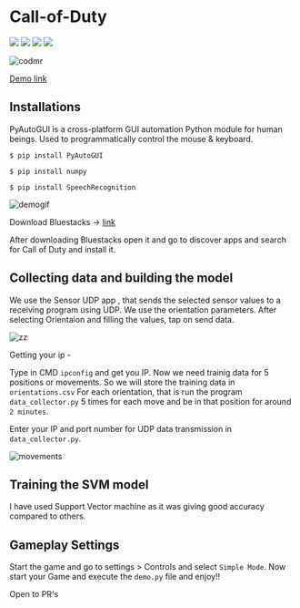 # Call-of-Duty

![](https://img.shields.io/badge/license-MIT-yellowgreen)  ![](https://img.shields.io/badge/python-3.8-red) ![](https://img.shields.io/badge/impressions-135.5k-lightblue?style=flat&logo=linkedin) ![](https://img.shields.io/badge/likes-4.1k-lightblue?style=flat&logo=linkedin)

![codmr](https://user-images.githubusercontent.com/53041219/207020877-01cac301-04bd-4405-9bb3-d23b4fc3576a.jpg)

[Demo link](https://www.linkedin.com/feed/update/urn:li:activity:6779814634418401280/)

## Installations 

PyAutoGUI is a cross-platform GUI automation Python module for human beings. Used to programmatically control the mouse & keyboard.

```
$ pip install PyAutoGUI
```

```
$ pip install numpy
```

```
$ pip install SpeechRecognition
```

![demogif](https://user-images.githubusercontent.com/53041219/207021009-4b9fdac9-65e8-44d2-91be-5e7c7b105721.gif)

Download Bluestacks -> [link](https://www.bluestacks.com/)

After downloading Bluestacks open it and go to discover apps and search for Call of Duty and install it.


## Collecting data and building the model

We use the Sensor UDP app , that sends the selected sensor values to a receiving program using UDP. We use the orientation parameters.
After selecting Orientaion and filling the values, tap on send data.

![zz](https://user-images.githubusercontent.com/53041219/207021097-75bd0369-b814-45fa-8b91-8efc7fecd076.png)

Getting your ip - 

Type in CMD `ipconfig` and get you IP. Now we need trainig data for 5 positions or movements. So we will store the training data in `orientations.csv`
For each orientation, that is run the program `data_collector.py` 5 times for each move and be in that position for around `2 minutes`.

Enter your IP and port number for UDP data transmission in `data_collector.py`.


![movements](https://user-images.githubusercontent.com/53041219/207021206-bfeb8695-7bb7-4efd-8712-85df57b95a50.png)

## Training the SVM model

I have used Support Vector machine as it was giving good accuracy compared to others.

## Gameplay Settings

Start the game and go to settings > Controls and select `Simple Mode`.
Now start your Game and execute the `demo.py` file and enjoy!!

Open to PR's
